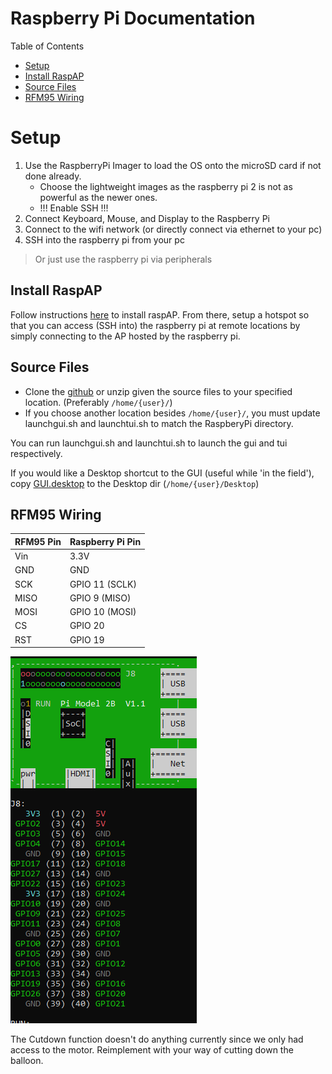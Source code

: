# Raspberry Pi Documentation

Table of Contents

- [Setup](#setup)
- [Install RaspAP](#install-raspap)
- [Source Files](#source-files)
- [RFM95 Wiring](#rfm95-wiring)

# Setup

1. Use the RaspberryPi Imager to load the OS onto the microSD card if not done already.
   - Choose the lightweight images as the raspberry pi 2 is not as powerful as the newer ones.
   - !!! Enable SSH !!!
1. Connect Keyboard, Mouse, and Display to the Raspberry Pi
1. Connect to the wifi network (or directly connect via ethernet to your pc)
1. SSH into the raspberry pi from your pc

> Or just use the raspberry pi via peripherals

## Install RaspAP

Follow instructions [here](https://raspap.com/#quick) to install raspAP. From there, setup a hotspot so that you can access (SSH into) the raspberry pi at remote locations by simply connecting to the AP hosted by the raspberry pi.

## Source Files

- Clone the [github](https://github.com/eiharun/SP25-20.git) or unzip given the source files to your specified location. (Preferably `/home/{user}/`)
- If you choose another location besides `/home/{user}/`, you must update launchgui.sh and launchtui.sh to match the RaspberyPi directory.

You can run launchgui.sh and launchtui.sh to launch the gui and tui respectively.

If you would like a Desktop shortcut to the GUI (useful while 'in the field'), copy [GUI.desktop](/RaspberryPi/GUI.desktop) to the Desktop dir (`/home/{user}/Desktop`)

## RFM95 Wiring

| RFM95 Pin | Raspberry Pi Pin |
| --------- | ---------------- |
| Vin       | 3.3V             |
| GND       | GND              |
| SCK       | GPIO 11 (SCLK)   |
| MISO      | GPIO 9 (MISO)    |
| MOSI      | GPIO 10 (MOSI)   |
| CS        | GPIO 20          |
| RST       | GPIO 19          |

![Raspberry Pi 2 Model B pinout](/RaspberryPi/RaspberryPi2Pinout.PNG)

The Cutdown function doesn't do anything currently since we only had access to the motor. Reimplement with your way of cutting down the balloon.

